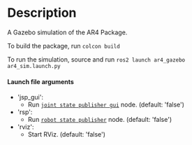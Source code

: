 # Description
A Gazebo simulation of the AR4 Package.

To build the package, run
`colcon build`

To run the simulation, source and run
`ros2 launch ar4_gazebo ar4_sim.launch.py`

#### Launch file arguments
- 'jsp_gui':
    - Run [`joint state publisher gui`](https://github.com/ros/joint_state_publisher/tree/ros2) node. (default: 'false')
- 'rsp':
    - Run [`robot state publisher`](https://github.com/ros/robot_state_publisher) node. (default: 'false')
- 'rviz':
    - Start RViz. (default: 'false')
